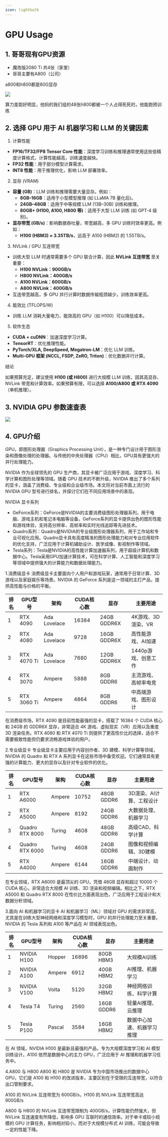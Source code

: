 ```yaml
---
icon: lightbulb
---
```

# GPU Usage
## 1. 哥哥现有GPU资源
- 魔改版2080 Ti 共4张（家里）
- 哥哥主要有A800（公司）

a800和h800都是80G显存

![](images/a800_h800.png)

算力差距好明显，他妈的我们组的48张h800都被一个人占得死死的，他能跑预训练

## 2. 选择 GPU 用于 AI 机器学习和 LLM 的关键因素

1. 计算性能
- **FP16/TF32/FP8 Tensor Core 性能**：深度学习训练和推理通常使用这些低精度计算格式，计算性能越高，训练速度越快。  
- **FP32 性能**：用于部分模型计算需求。  
- **INT8 性能**：用于推理优化，影响 LLM 部署效率。  

2. 显存 (VRAM)
- **容量 (GB)**：LLM 训练和推理需要大量显存。例如：
  - **8GB–16GB**：适用于小型模型推理 (如 LLaMA 7B 量化后)。
  - **24GB–48GB**：适用于中等规模 LLM (13B–30B) 训练和推理。
  - **80GB+ (H100, A100, H800 等)**：适用于大型 LLM 训练 (如 GPT-4 级别)。
- **显存带宽 (GB/s)**：影响数据吞吐量，带宽越高，多 GPU 训练时效率更高。例如：
  - **H100 (HBM3) ≈ 3.35TB/s**，远高于 A100 (HBM2) 的 1.55TB/s。

3. NVLink / GPU 互连带宽
- 训练大型 LLM 时通常需要多个 GPU 联合计算，因此 **NVLink 互连带宽** 至关重要：
  - **H100 NVLink：900GB/s**
  - **H800 NVLink：400GB/s**
  - **A100 NVLink：600GB/s**
  - **A800 NVLink：400GB/s**
- 互连带宽越高，多 GPU 并行计算时数据传输瓶颈越少，训练效率更高。

4. 能效比 (TFLOPS/W)
- 训练 LLM 消耗大量电力，能效高的 GPU（如 H100）可以降低成本。

5. 软件生态
- **CUDA + cuDNN**：加速深度学习计算。  
- **TensorRT**：优化推理性能。  
- **PyTorch/XLA, DeepSpeed, Megatron-LM**：优化 LLM 训练。  
- **Multi-GPU 框架 (NCCL, FSDP, ZeRO, Triton)**：优化数据并行计算。

结论

如果预算充足，建议使用 **H100 (或 H800)** 进行大规模 LLM 训练，因其高显存、NVLink 带宽和计算效率。如果预算有限，可以选择 **A100/A800 或 RTX 4090**（单机推理）。

## 3. NVIDIA GPU 参数速查表

![](images/nvidia.png)

## 4. GPU介绍
GPU，即图形处理器（Graphics Processing Unit），是一种专门设计用于图形渲染和图像处理的处理器。与传统的中央处理器（CPU）相比，GPU具有更强大的并行处理能力。

NVIDIA 作为全球领先的 GPU 生产商，其显卡被广泛应用于游戏、深度学习、科学计算和图形处理等领域。随着 GPU 技术的不断升级，NVIDIA 推出了多个系列的显卡，涵盖了消费级、专业级和企业级市场。本文将对当前市面上流行的 NVIDIA GPU 型号进行排名，并探讨它们在不同应用场景中的表现。

NVIDIA 显卡系列
- GeForce系列：GeForce是NVIDIA的主要消费级图形处理器系列，用于电脑、游戏主机和笔记本电脑等设备。GeForce系列的显卡提供出色的图形性能和游戏体验，支持高分辨率、高帧率和实时光线追踪等先进技术。
- Quadro系列：Quadro是NVIDIA的专业级图形处理器系列，用于工作站和专业可视化应用。Quadro显卡具有高度精准的图形处理能力和对专业应用软件的优化支持，广泛应用于计算机辅助设计、医学成像、影视制作等领域。
- Tesla系列：Tesla是NVIDIA的高性能计算加速器系列，用于超级计算机和数据中心。Tesla采用GPU加速计算技术，可在科学计算、人工智能和深度学习等领域中提供强大的计算能力和数据处理能力。

1.消费级显卡
消费级显卡主要面向个人用户和游戏玩家，通常用于日常计算、3D 游戏以及家庭娱乐等场景。NVIDIA 的 GeForce 系列是这一领域的主打产品，提供高性能与价格的平衡。

|排名|GPU型号|架构|CUDA核心数|显存|主要用途|
|--|--|--|--|--|--|
|1|RTX 4090|Ada Lovelace|16384|24GB GDDR6X|4K游戏、3D渲染、VR|
|2|RTX 4080|Ada Lovelace|9728|16GB GDDR6X|高性能游戏、AI加速|
|3|RTX 4070 Ti|Ada Lovelace|7680|12GB GDDR6X|1440p游戏、创意工作|
|4|RTX 3070|Ampere|5888|8GB GDDR6|主流游戏、高帧率电竞|
|5|RTX 3060 Ti|Ampere|4864|8GB GDDR6|中高端游戏、图形设计|

在消费级市场，RTX 4090 是目前性能最强的显卡，搭载了 16384 个 CUDA 核心和 24GB 的 GDDR6X 显存，非常适合 4K 游戏、虚拟现实（VR）应用以及重度 3D 渲染任务。RTX 4080 和 RTX 4070 Ti 则提供了更高性价比的选择，适合不需要极致性能但仍要求流畅游戏体验的用户。

2.专业级显卡
专业级显卡主要应用于内容创作者、3D 建模、科学计算等领域，NVIDIA 的 Quadro 和 RTX A 系列显卡在这些市场中备受欢迎。它们通常具有更强的计算能力、更大的显存以及针对专业软件的优化。

|排名|GPU型号|架构|CUDA核心数|显存|主要用途|
|---|---|---|---|---|---|
|1|RTX A6000|Ampere|10752|48GB GDDR6|3D渲染、AI计算、工程设计|
|2|RTX A5000|Ampere|8192|24GB GDDR6|大数据处理、机器学习|
|3|Quadro RTX 8000|Turing|4608|48GB GDDR6|高级CAD、科学计算|
|4|Quadro RTX 6000|Turing|4608|24GB GDDR6|图像和视频编辑、3D建模|
|5|RTX A4000|Ampere|6144|16GB GDDR6|中端设计、动画制作|

在专业领域，RTX A6000 是最顶尖的 GPU，凭借 48GB 显存和超过 10000 个 CUDA 核心，非常适合大规模 AI 训练、3D 渲染和视频编辑。相比之下，RTX A5000 和 Quadro RTX 8000 在性价比方面表现出色，广泛应用于工程设计和大数据分析领域。

3.面向 AI 和机器学习的显卡
AI 和机器学习（ML）领域对 GPU 的需求非常高，尤其是在训练大型神经网络和深度学习模型时，GPU 的并行处理能力至关重要。NVIDIA 的 Tesla 系列和 A100 等产品在 AI 领域表现出色。

|排名|GPU型号|架构|CUDA核心数|显存|主要用途|
|---|---|---|---|---|---|
|1|NVIDIA H100|Hopper|16896|80GB HBM3|大规模AI训练|
|2|NVIDIA A100|Ampere|6912|40GB HBM2|AI推理、机器学习|
|3|NVIDIA V100|Volta|5120|32GB HBM2|神经网络训练、科学计算|
|4|Tesla T4|Turing|2560|16GB GDDR6|轻量AI推理、云推理|
|5|Tesla P100|Pascal|3584|16GB HBM2|数据中心加速、机器学习推理|

在 AI 领域，NVIDIA H100 是最新且最强的产品，专为大规模深度学习和 AI 模型训练设计。A100 依然是数据中心的主力 GPU，广泛应用于 AI 推理和机器学习任务中。

4.A800 与 H800
A800 和 H800 是 NVIDIA 专为中国市场推出的数据中心 GPU，它们是 A100 和 H100 的改进版本，主要区别在于受限的互连带宽，以符合出口管制要求。

A100 的 NVLink 互连带宽为 600GB/s，H100 的 NVLink 互连带宽高达 900GB/s

A800 与 H800 的 NVLink 互连带宽限制为 400GB/s，计算性能仍然强大，但 NVLink 互连速度有所降低，影响多 GPU 互联时的通信效率。对于单卡或较小规模的 GPU 计算任务，影响相对较小，而对于大规模分布式 AI 训练，可能会导致一定的性能下降。